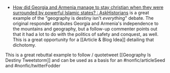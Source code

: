 - [How did Georgia and Armenia manage to stay christian when they were surrounded by powerful Islamic states? : AskHistorians](https://www.reddit.com/r/AskHistorians/comments/n2ykaq/how_did_georgia_and_armenia_manage_to_stay/) is a great example of the "geography is destiny isn't *everything*" debate. The original responder attributes Georgia and Armenia's independence to the mountains and geography, but a follow-up commenter points out that it had a lot to do with the politics of safety and conquest, as well. This is a great opportunity for a [[Article & Blog Idea]] detailing that dichotomy.  

This is a great rebuttal example to follow / quotetweet [[Geography Is Destiny Tweetstorm]] and can be used as a basis for an #nonfic/articleSeed and #nonfic/twitterFodder 


